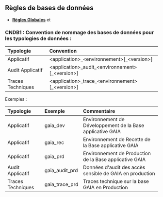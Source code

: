 ## Règles de bases de données

- **[Règles Globales](GlobalRules.md)** et


### CNDB1 : Convention de nommage des bases de données pour les typologies de données :

|	Typologie | Convention	|
| :---       |    :---   |
|	Applicatif | \<application>\_\<environnement>[_\<version>]	|
|	Audit Applicatif | \<application>\_audit_\<environnement>[_\<version>]	|
|	Traces Techniques | \<application>\_trace_\<environnement>[_\<version>]	|


Exemples :

|	Typologie | Exemple	| Commentaire |
|    :---   | :---        |	:---  |		
|	Applicatif	|	gaia_dev	| Environnement de Développement de la Base applicative GAIA  |
|	Applicatif	|	gaia_rec	| Environnement de Recette de la Base applicative GAIA  |
|	Applicatif	|	gaia_prd	| Environnement de Production de la Base applicative GAIA  |
|	Audit Applicatif	|	gaia_audit_prd	| Données d'audit des accès sensible de GAIA en production |
|	Traces Techniques	|	gaia_trace_prd	| Traces technique sur la base GAIA en Production |


